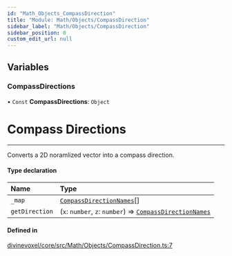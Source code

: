 ```yaml
---
id: "Math_Objects_CompassDirection"
title: "Module: Math/Objects/CompassDirection"
sidebar_label: "Math/Objects/CompassDirection"
sidebar_position: 0
custom_edit_url: null
---
```


## Variables

### CompassDirections

• `Const` **CompassDirections**: `Object`

# Compass Directions
---
Converts a 2D noramlized vector into a compass direction.

#### Type declaration

| Name | Type |
| :------ | :------ |
| `_map` | [`CompassDirectionNames`](Math_Types_Math_types.md#compassdirectionnames)[] |
| `getDirection` | (`x`: `number`, `z`: `number`) => [`CompassDirectionNames`](Math_Types_Math_types.md#compassdirectionnames) |

#### Defined in

[divinevoxel/core/src/Math/Objects/CompassDirection.ts:7](https://github.com/lucasdamianjohnson/DivineVoxelEngine/blob/596fa7391478620ed460dfb4856ff0a763b91c49/divinevoxel/core/src/Math/Objects/CompassDirection.ts#L7)
